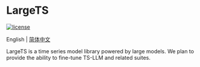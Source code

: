 # LargeTS

[![license](https://img.shields.io/github/license/liaoyuhua/largets.svg)](https://github.com/liaoyuhua/largets/blob/main/LICENSE)

English | [简体中文](README_zh-CN.md)


LargeTS is a time series model library powered by large models. We plan to provide the ability to fine-tune TS-LLM and related suites.